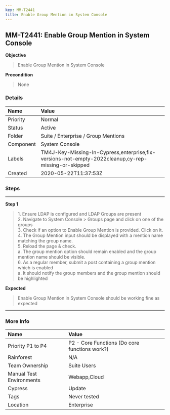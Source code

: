 ```yaml
---
key: MM-T2441
title: Enable Group Mention in System Console
---
```


## MM-T2441: Enable Group Mention in System Console

**Objective**

> <article>Enable Group Mention in System Console</article>

**Precondition**

> <article>None</article>

### Details

| Name      | Value                                                                                               |
| :-------- | :-------------------------------------------------------------------------------------------------- |
| Priority  | Normal                                                                                              |
| Status    | Active                                                                                              |
| Folder    | Suite / Enterprise / Group Mentions                                                                 |
| Component | System Console                                                                                      |
| Labels    | TM4J-Key-Missing-In-Cypress,enterprise,fix-versions-not-empty-2022cleanup,cy-rep-missing-or-skipped |
| Created   | 2020-05-22T11:37:53Z                                                                                |

### Steps

<hr/>

**Step 1**

> <article>1. Ensure LDAP is configured and LDAP Groups are present<br />    2. Navigate to System Console &gt; Groups page and click on one of the groups<br />    3. Check if an option to Enable Group Mention is provided. Click on it. <br />    4. The Group Mention input should be displayed with a mention name matching the group name. <br />    5. Reload the page &amp; check. <br />        a. The group mention option should remain enabled and the group mention name should be visible. <br />    6. As a regular member, submit a post containing a group mention which is enabled<br />        a. It should notify the group members and the group mention should be highlighted</article>

**Expected**

> <article>Enable Group Mention in System Console should be working fine as expected</article>

<hr/>

### More Info

| Name                     | Value                                         |
| :----------------------- | :-------------------------------------------- |
| Priority P1 to P4        | P2 - Core Functions (Do core functions work?) |
| Rainforest               | N/A                                           |
| Team Ownership           | Suite Users                                   |
| Manual Test Environments | Webapp,Cloud                                  |
| Cypress                  | Update                                        |
| Tags                     | Never tested                                  |
| Location                 | Enterprise                                    |
